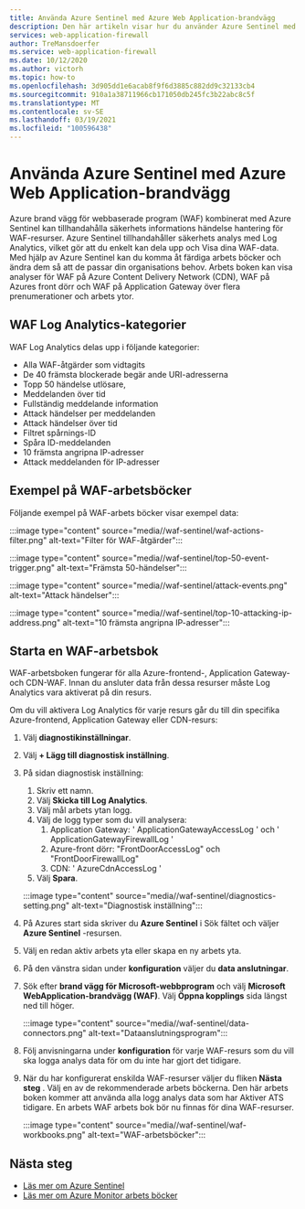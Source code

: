 ```yaml
---
title: Använda Azure Sentinel med Azure Web Application-brandvägg
description: Den här artikeln visar hur du använder Azure Sentinel med brand vägg för Azure Web Application (WAF)
services: web-application-firewall
author: TreMansdoerfer
ms.service: web-application-firewall
ms.date: 10/12/2020
ms.author: victorh
ms.topic: how-to
ms.openlocfilehash: 3d905dd1e6acab8f9f6d3885c882dd9c32133cb4
ms.sourcegitcommit: 910a1a38711966cb171050db245fc3b22abc8c5f
ms.translationtype: MT
ms.contentlocale: sv-SE
ms.lasthandoff: 03/19/2021
ms.locfileid: "100596438"
---
```

# <a name="using-azure-sentinel-with-azure-web-application-firewall"></a>Använda Azure Sentinel med Azure Web Application-brandvägg

Azure brand vägg för webbaserade program (WAF) kombinerat med Azure Sentinel kan tillhandahålla säkerhets informations händelse hantering för WAF-resurser. Azure Sentinel tillhandahåller säkerhets analys med Log Analytics, vilket gör att du enkelt kan dela upp och Visa dina WAF-data. Med hjälp av Azure Sentinel kan du komma åt färdiga arbets böcker och ändra dem så att de passar din organisations behov. Arbets boken kan visa analyser för WAF på Azure Content Delivery Network (CDN), WAF på Azures front dörr och WAF på Application Gateway över flera prenumerationer och arbets ytor.

## <a name="waf-log-analytics-categories"></a>WAF Log Analytics-kategorier

WAF Log Analytics delas upp i följande kategorier:  

- Alla WAF-åtgärder som vidtagits 
- De 40 främsta blockerade begär ande URI-adresserna 
- Topp 50 händelse utlösare,  
- Meddelanden över tid 
- Fullständig meddelande information 
- Attack händelser per meddelanden  
- Attack händelser över tid 
- Filtret spårnings-ID 
- Spåra ID-meddelanden 
- 10 främsta angripna IP-adresser 
- Attack meddelanden för IP-adresser 

## <a name="waf-workbook-examples"></a>Exempel på WAF-arbetsböcker

Följande exempel på WAF-arbets böcker visar exempel data:

:::image type="content" source="media//waf-sentinel/waf-actions-filter.png" alt-text="Filter för WAF-åtgärder":::

:::image type="content" source="media//waf-sentinel/top-50-event-trigger.png" alt-text="Främsta 50-händelser":::

:::image type="content" source="media//waf-sentinel/attack-events.png" alt-text="Attack händelser":::

:::image type="content" source="media//waf-sentinel/top-10-attacking-ip-address.png" alt-text="10 främsta angripna IP-adresser":::

## <a name="launch-a-waf-workbook"></a>Starta en WAF-arbetsbok

WAF-arbetsboken fungerar för alla Azure-frontend-, Application Gateway-och CDN-WAF. Innan du ansluter data från dessa resurser måste Log Analytics vara aktiverat på din resurs. 

Om du vill aktivera Log Analytics för varje resurs går du till din specifika Azure-frontend, Application Gateway eller CDN-resurs:

1. Välj **diagnostikinställningar**.
2. Välj **+ Lägg till diagnostisk inställning**. 
3. På sidan diagnostisk inställning:
   1. Skriv ett namn. 
   1. Välj **Skicka till Log Analytics**. 
   1. Välj mål arbets ytan logg. 
   1. Välj de logg typer som du vill analysera:
      1. Application Gateway: ' ApplicationGatewayAccessLog ' och ' ApplicationGatewayFirewallLog '
      1. Azure-front dörr: "FrontDoorAccessLog" och "FrontDoorFirewallLog"
      1. CDN: ' AzureCdnAccessLog '
   1. Välj **Spara**.

   :::image type="content" source="media//waf-sentinel/diagnostics-setting.png" alt-text="Diagnostisk inställning":::

4. På Azures start sida skriver du **Azure Sentinel** i Sök fältet och väljer **Azure Sentinel** -resursen. 
2. Välj en redan aktiv arbets yta eller skapa en ny arbets yta. 
3. På den vänstra sidan under **konfiguration** väljer du **data anslutningar**.
4. Sök efter **brand vägg för Microsoft-webbprogram** och välj **Microsoft WebApplication-brandvägg (WAF)**. Välj **Öppna kopplings** sida längst ned till höger.

   :::image type="content" source="media//waf-sentinel/data-connectors.png" alt-text="Dataanslutningsprogram":::

8. Följ anvisningarna under **konfiguration** för varje WAF-resurs som du vill ska logga analys data för om du inte har gjort det tidigare.
6. När du har konfigurerat enskilda WAF-resurser väljer du fliken **Nästa steg** . Välj en av de rekommenderade arbets böckerna. Den här arbets boken kommer att använda alla logg analys data som har Aktiver ATS tidigare. En arbets WAF arbets bok bör nu finnas för dina WAF-resurser.

   :::image type="content" source="media//waf-sentinel/waf-workbooks.png" alt-text="WAF-arbetsböcker":::


## <a name="next-steps"></a>Nästa steg

- [Läs mer om Azure Sentinel](../sentinel/overview.md)
- [Läs mer om Azure Monitor arbets böcker](../azure-monitor/visualize/workbooks-overview.md)

